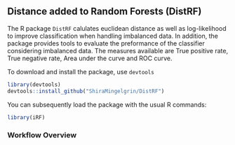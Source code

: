 ## Distance added to Random Forests (DistRF)

The R package `DistRF` calulates euclidean distance as well as log-likelihood to
improve classification when handling imbalanced data. In addition, the package provides tools to evaluate
the preformance of the classifier considering imbalanced data. The measures available are True positive rate,
True negative rate, Area under the curve and ROC curve.

To download and install the package, use `devtools`

```r
library(devtools)
devtools::install_github("ShiraMingelgrin/DistRF")
```

You can subsequently load the package with the usual R commands:

```r
library(iRF)
```

### Workflow Overview


